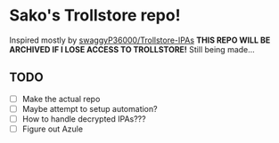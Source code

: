 # Sako's Trollstore repo!
Inspired mostly by [swaggyP36000/Trollstore-IPAs](https://github.com/swaggyP36000/TrollStore-IPAs)
**THIS REPO WILL BE ARCHIVED IF I LOSE ACCESS TO TROLLSTORE!**
Still being made...
## TODO
- [ ] Make the actual repo
- [ ] Maybe attempt to setup automation?
- [ ] How to handle decrypted IPAs???
- [ ] Figure out Azule
